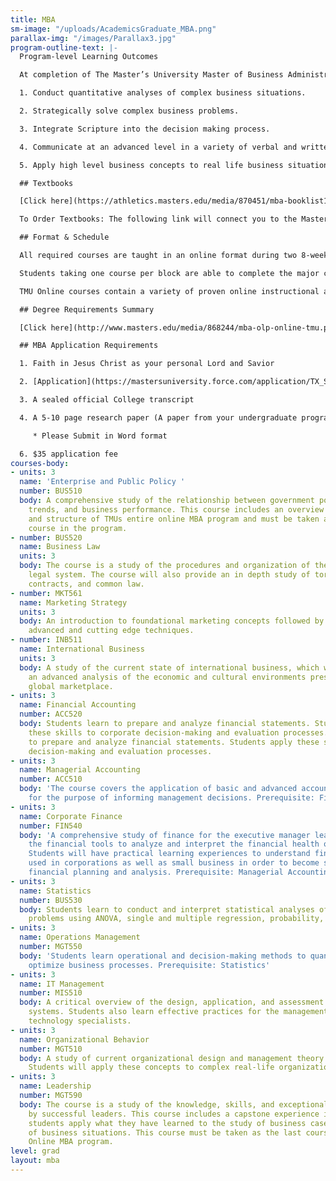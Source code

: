```yaml
---
title: MBA
sm-image: "/uploads/AcademicsGraduate_MBA.png"
parallax-img: "/images/Parallax3.jpg"
program-outline-text: |-
  Program-level Learning Outcomes

  At completion of The Master’s University Master of Business Administration (MBA) program, the student will be able to:

  1. Conduct quantitative analyses of complex business situations.

  2. Strategically solve complex business problems.

  3. Integrate Scripture into the decision making process.

  4. Communicate at an advanced level in a variety of verbal and written formats, and a range of business-related situations.

  5. Apply high level business concepts to real life business situations.

  ## Textbooks

  [Click here](https://athletics.masters.edu/media/870451/mba-booklist1002.pdf) to view the Textbooks for all Online MBA courses.

  To Order Textbooks: The following link will connect you to the Master's University Bookstorewhere you can check out pricing to buy, rent, and order your texts from the convenience of your home.

  ## Format & Schedule

  All required courses are taught in an online format during two 8-week sessions over three semesters each year. This schedule enables students to qualify for federal financial aid.

  Students taking one course per block are able to complete the major coursework in 24 months. By taking more than one course per block, the program can be completed in as little as 12 months.

  TMU Online courses contain a variety of proven online instructional approaches including brief video lectures, topical videos from the Internet or other resources, interactive exercises & lessons. In addition, students will engage each other and the instructor through online discussion forums, chat and video conferencing sessions, and instant messaging. Student assessments will include online quizzes and exams, written papers, online speeches, role-plays, and presentations, depending on the program.

  ## Degree Requirements Summary

  [Click here](http://www.masters.edu/media/868244/mba-olp-online-tmu.pdf "MBA- OLP Online-TMU.pdf")[ ](http://www.masters.edu/media/793588/organizational%20management%20-%20dcp%20online%20(2).pdf)to print a summary of the degree requirements for the Master of Business Administration

  ## MBA Application Requirements

  1. Faith in Jesus Christ as your personal Lord and Savior

  2. [Application](https://mastersuniversity.force.com/application/TX_SiteLogin?startURL=%2Fapplication%2FTargetX_Portal__PB)

  3. A sealed official College transcript

  4. A 5-10 page research paper (A paper from your undergraduate program will work)

     * Please Submit in Word format

  6. $35 application fee
courses-body:
- units: 3
  name: 'Enterprise and Public Policy '
  number: BUS510
  body: A comprehensive study of the relationship between government policy, economic
    trends, and business performance. This course includes an overview of the contents
    and structure of TMUs entire online MBA program and must be taken as the first
    course in the program.
- number: BUS520
  name: Business Law
  units: 3
  body: The course is a study of the procedures and organization of the United States
    legal system. The course will also provide an in depth study of tort liability,
    contracts, and common law.
- number: MKT561
  name: Marketing Strategy
  units: 3
  body: An introduction to foundational marketing concepts followed by a study of
    advanced and cutting edge techniques.
- number: INB511
  name: International Business
  units: 3
  body: A study of the current state of international business, which will include
    an advanced analysis of the economic and cultural environments present in today’s
    global marketplace.
- units: 3
  name: Financial Accounting
  number: ACC520
  body: Students learn to prepare and analyze financial statements. Students apply
    these skills to corporate decision-making and evaluation processes. Students learn
    to prepare and analyze financial statements. Students apply these skills to corporate
    decision-making and evaluation processes.
- units: 3
  name: Managerial Accounting
  number: ACC510
  body: 'The course covers the application of basic and advanced accounting methods
    for the purpose of informing management decisions. Prerequisite: Financial Accounting'
- units: 3
  name: Corporate Finance
  number: FIN540
  body: 'A comprehensive study of finance for the executive manager learning to utilize
    the financial tools to analyze and interpret the financial health of an enterprise.
    Students will have practical learning experiences to understand financial concepts
    used in corporations as well as small business in order to become skillful in
    financial planning and analysis. Prerequisite: Managerial Accounting'
- units: 3
  name: Statistics
  number: BUS530
  body: Students learn to conduct and interpret statistical analyses of common business
    problems using ANOVA, single and multiple regression, probability, and other techniques.
- units: 3
  name: Operations Management
  number: MGT550
  body: 'Students learn operational and decision-making methods to quantitatively
    optimize business processes. Prerequisite: Statistics'
- units: 3
  name: IT Management
  number: MIS510
  body: A critical overview of the design, application, and assessment of information
    systems. Students also learn effective practices for the management of information
    technology specialists.
- units: 3
  name: Organizational Behavior
  number: MGT510
  body: A study of current organizational design and management theory and practices.
    Students will apply these concepts to complex real-life organizational scenarios.
- units: 3
  name: Leadership
  number: MGT590
  body: The course is a study of the knowledge, skills, and exceptional traits possessed
    by successful leaders. This course includes a capstone experience in which the
    students apply what they have learned to the study of business cases and simulations
    of business situations. This course must be taken as the last course in the TMU
    Online MBA program.
level: grad
layout: mba
---
```


##

